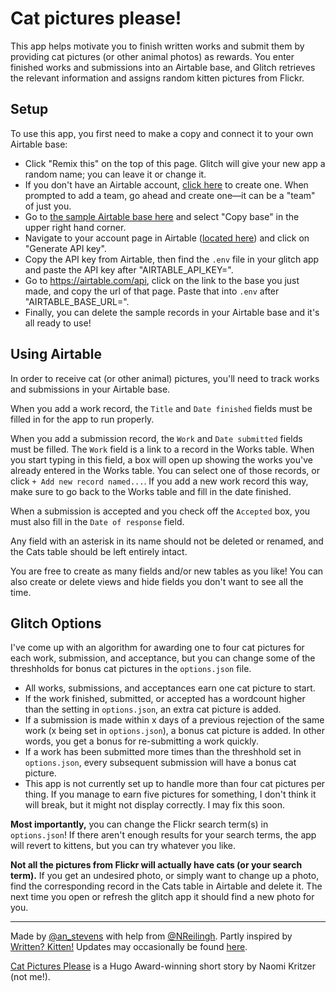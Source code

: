 Cat pictures please!
=========================

This app helps motivate you to finish written works and submit them by providing cat pictures (or other animal photos) as rewards. You enter finished works and submissions into an Airtable base, and Glitch retrieves the relevant information and assigns random kitten pictures from Flickr.


Setup
------------

To use this app, you first need to make a copy and connect it to your own Airtable base:
- Click "Remix this" on the top of this page. Glitch will give your new app a random name; you can leave it or change it.
- If you don't have an Airtable account, <a href="https://airtable.com/invite/r/fP4yjeAi" target="_blank">click here</a> to create one. When prompted to add a team, go ahead and create one—it can be a "team" of just you.
- Go to <a href="https://airtable.com/shrXei6C1eejVVC1y" target="_blank">the sample Airtable base here</a> and select "Copy base" in the upper right hand corner. 
- Navigate to your account page in Airtable (<a href="https://airtable.com/account" target="_blank">located here</a>) and click on "Generate API key".
- Copy the API key from Airtable, then find the `.env` file in your glitch app and paste the API key after "AIRTABLE_API_KEY=".
- Go to <a href="https://airtable.com/api" target="_blank">https://airtable.com/api</a>, click on the link to the base you just made, and copy the url of that page. Paste that into `.env` after "AIRTABLE_BASE_URL=".
- Finally, you can delete the sample records in your Airtable base and it's all ready to use!


Using Airtable
------------

In order to receive cat (or other animal) pictures, you'll need to track works and submissions in your Airtable base.

When you add a work record, the `Title` and `Date finished` fields must be filled in for the app to run properly.

When you add a submission record, the `Work` and `Date submitted` fields must be filled. The `Work` field is a link to a record in the Works table. When you start typing in this field, a box will open up showing the works you've already entered in the Works table. You can select one of those records, or click `+ Add new record named...`. If you add a new work record this way, make sure to go back to the Works table and fill in the date finished.

When a submission is accepted and you check off the `Accepted` box, you must also fill in the `Date of response` field.

Any field with an asterisk in its name should not be deleted or renamed, and the Cats table should be left entirely intact.

You are free to create as many fields and/or new tables as you like! You can also create or delete views and hide fields you don't want to see all the time.


Glitch Options
------------

I've come up with an algorithm for awarding one to four cat pictures for each work, submission, and acceptance, but you can change some of the threshholds for bonus cat pictures in the `options.json` file. 

- All works, submissions, and acceptances earn one cat picture to start.
- If the work finished, submitted, or accepted has a wordcount higher than the setting in `options.json`, an extra cat picture is added.
- If a submission is made within x days of a previous rejection of the same work (x being set in `options.json`), a bonus cat picture is added. In other words, you get a bonus for re-submitting a work quickly.
- If a work has been submitted more times than the threshhold set in `options.json`, every subsequent submission will have a bonus cat picture.
- This app is not currently set up to handle more than four cat pictures per thing. If you manage to earn five pictures for something, I don't think it will break, but it might not display correctly. I may fix this soon.

**Most importantly,** you can change the Flickr search term(s) in `options.json`! If there aren't enough results for your search terms, the app will revert to kittens, but you can try whatever you like.

**Not all the pictures from Flickr will actually have cats (or your search term).** If you get an undesired photo, or simply want to change up a photo, find the corresponding record in the Cats table in Airtable and delete it. The next time you open or refresh the glitch app it should find a new photo for you.


---

Made by <a href="https://twitter.com/an_stevens" target="_blank">@an_stevens</a> with help from <a href="https://twitter.com/NReilingh" target="_blank">@NReilingh</a>. Partly inspired by <a href="http://writtenkitten.co" target="_blank">Written? Kitten!</a> Updates may occasionally be found [here](#).

<a href="http://clarkesworldmagazine.com/kritzer_01_15/" target="_blank">Cat Pictures Please</a> is a Hugo Award-winning short story by Naomi Kritzer (not me!).